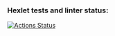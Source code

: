 ### Hexlet tests and linter status:
[![Actions Status](https://github.com/Ulanof-code/python-project-lvl3/workflows/hexlet-check/badge.svg)](https://github.com/Ulanof-code/python-project-lvl3/actions)